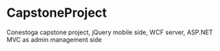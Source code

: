 CapstoneProject
===============

Conestoga capstone project, jQuery mobile side, WCF server, ASP.NET MVC as admin management side
